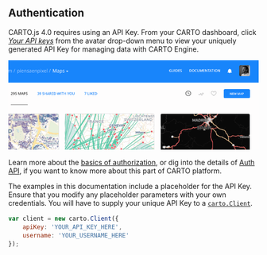 ## Authentication

CARTO.js 4.0 requires using an API Key. From your CARTO dashboard, click _[Your API keys](https://carto.com/login)_ from the avatar drop-down menu to view your uniquely generated API Key for managing data with CARTO Engine.

![Your API Keys](../img/avatar.gif)

Learn more about the [basics of authorization]({{site.fundamental_docs}}/authorization/), or dig into the details of [Auth API]({{site.authapi_docs}}/), if you want to know more about this part of CARTO platform.

The examples in this documentation include a placeholder for the API Key. Ensure that you modify any placeholder parameters with your own credentials. You will have to supply your unique API Key to a [`carto.Client`](#cartoclient).

```javascript
var client = new carto.Client({
    apiKey: 'YOUR_API_KEY_HERE',
    username: 'YOUR_USERNAME_HERE'
});
```
